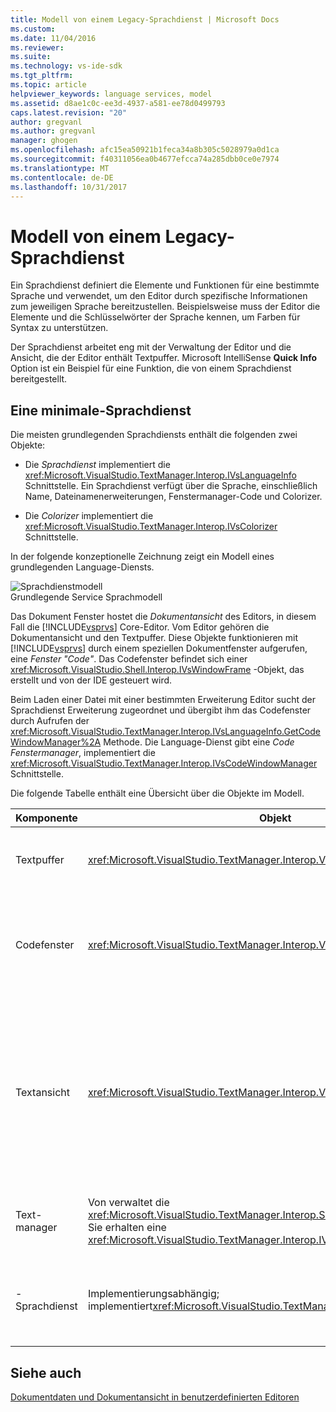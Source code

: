 ```yaml
---
title: Modell von einem Legacy-Sprachdienst | Microsoft Docs
ms.custom: 
ms.date: 11/04/2016
ms.reviewer: 
ms.suite: 
ms.technology: vs-ide-sdk
ms.tgt_pltfrm: 
ms.topic: article
helpviewer_keywords: language services, model
ms.assetid: d8ae1c0c-ee3d-4937-a581-ee78d0499793
caps.latest.revision: "20"
author: gregvanl
ms.author: gregvanl
manager: ghogen
ms.openlocfilehash: afc15ea50921b1feca34a8b305c5028979a0d1ca
ms.sourcegitcommit: f40311056ea0b4677efcca74a285dbb0ce0e7974
ms.translationtype: MT
ms.contentlocale: de-DE
ms.lasthandoff: 10/31/2017
---
```

# <a name="model-of-a-legacy-language-service"></a>Modell von einem Legacy-Sprachdienst
Ein Sprachdienst definiert die Elemente und Funktionen für eine bestimmte Sprache und verwendet, um den Editor durch spezifische Informationen zum jeweiligen Sprache bereitzustellen. Beispielsweise muss der Editor die Elemente und die Schlüsselwörter der Sprache kennen, um Farben für Syntax zu unterstützen.  
  
 Der Sprachdienst arbeitet eng mit der Verwaltung der Editor und die Ansicht, die der Editor enthält Textpuffer. Microsoft IntelliSense **Quick Info** Option ist ein Beispiel für eine Funktion, die von einem Sprachdienst bereitgestellt.  
  
## <a name="a-minimal-language-service"></a>Eine minimale-Sprachdienst  
 Die meisten grundlegenden Sprachdiensts enthält die folgenden zwei Objekte:  
  
-   Die *Sprachdienst* implementiert die <xref:Microsoft.VisualStudio.TextManager.Interop.IVsLanguageInfo> Schnittstelle. Ein Sprachdienst verfügt über die Sprache, einschließlich Name, Dateinamenerweiterungen, Fenstermanager-Code und Colorizer.  
  
-   Die *Colorizer* implementiert die <xref:Microsoft.VisualStudio.TextManager.Interop.IVsColorizer> Schnittstelle.  
  
 In der folgende konzeptionelle Zeichnung zeigt ein Modell eines grundlegenden Language-Diensts.  
  
 ![Sprachdienstmodell](../../extensibility/media/vslanguageservicemodel.gif "VsLanguageServiceModel")  
Grundlegende Service Sprachmodell  
  
 Das Dokument Fenster hostet die *Dokumentansicht* des Editors, in diesem Fall die [!INCLUDE[vsprvs](../../code-quality/includes/vsprvs_md.md)] Core-Editor. Vom Editor gehören die Dokumentansicht und den Textpuffer. Diese Objekte funktionieren mit [!INCLUDE[vsprvs](../../code-quality/includes/vsprvs_md.md)] durch einem speziellen Dokumentfenster aufgerufen, eine *Fenster "Code"*. Das Codefenster befindet sich einer <xref:Microsoft.VisualStudio.Shell.Interop.IVsWindowFrame> -Objekt, das erstellt und von der IDE gesteuert wird.  
  
 Beim Laden einer Datei mit einer bestimmten Erweiterung Editor sucht der Sprachdienst Erweiterung zugeordnet und übergibt ihm das Codefenster durch Aufrufen der <xref:Microsoft.VisualStudio.TextManager.Interop.IVsLanguageInfo.GetCodeWindowManager%2A> Methode. Die Language-Dienst gibt eine *Code Fenstermanager*, implementiert die <xref:Microsoft.VisualStudio.TextManager.Interop.IVsCodeWindowManager> Schnittstelle.  
  
 Die folgende Tabelle enthält eine Übersicht über die Objekte im Modell.  
  
|Komponente|Objekt|Funktion|  
|---------------|------------|--------------|  
|Textpuffer|<xref:Microsoft.VisualStudio.TextManager.Interop.VsTextBuffer>|Eine Unicode-Lese-Schreib-Textdatenstrom. Es ist möglich, für den Text auf andere Codierungen verwenden.|  
|Codefenster|<xref:Microsoft.VisualStudio.TextManager.Interop.VsCodeWindow>|Ein Dokumentfenster, das eine oder mehrere Textansichten enthält. Wenn [!INCLUDE[vsprvs](../../code-quality/includes/vsprvs_md.md)] wird im Modus Multiple Document Interface (MDI), ist das Codefenster untergeordnetes MDI-Fenster.|  
|Textansicht|<xref:Microsoft.VisualStudio.TextManager.Interop.VsTextView>|Ein Fenster, in dem der Benutzer navigieren und Anzeigen von Text mithilfe der Tastatur und Maus. Eine Textansicht wird dem Benutzer als Editor angezeigt. Sie können Textansichten in normalen-Editor-Fenster, Fenster "Ausgabe" und das "Direktfenster" verwenden. Darüber hinaus können Sie eine oder mehrere Textansichten in einem Fenster des Code konfigurieren.|  
|Text-manager|Von verwaltet die <xref:Microsoft.VisualStudio.TextManager.Interop.SVsTextManager> Dienst, die Sie erhalten eine <xref:Microsoft.VisualStudio.TextManager.Interop.IVsTextManager> Zeiger|Eine Komponente, die allgemeine Informationen, die alle Komponenten, die zuvor beschriebenen freigegebenen verwaltet.|  
|-Sprachdienst|Implementierungsabhängig; implementiert<xref:Microsoft.VisualStudio.TextManager.Interop.IVsLanguageInfo>|Ein Objekt, das sprachspezifische Informationen wie syntaxhervorhebung, Anweisungsvervollständigung und Klammer den Editor bietet.|  
  
## <a name="see-also"></a>Siehe auch  
 [Dokumentdaten und Dokumentansicht in benutzerdefinierten Editoren](../../extensibility/document-data-and-document-view-in-custom-editors.md)